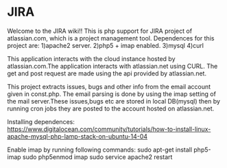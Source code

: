 # JIRA
Welcome to the JIRA wiki!! This is php support for JIRA project of atlassian.com, which is a project management tool. Dependences for this project are: 
1)apache2 server.
2)php5 + imap enabled.
3)mysql 
4)curl

This application interacts with the cloud instance hosted by atlassian.com.The application interacts with atlassian.net using CURL. The get and post request are made using the api provided by atlassian.net.

This project extracts issues, bugs and other info from the email account given in const.php. The email parsing is done by using the imap setting of the mail server.These issues,bugs etc are stored in local DB(mysql) then by running cron jobs they are posted to the account hosted on atlassian.net.

Installing dependences: https://www.digitalocean.com/community/tutorials/how-to-install-linux-apache-mysql-php-lamp-stack-on-ubuntu-14-04

Enable imap by running following commands: sudo apt-get install php5-imap sudo php5enmod imap sudo service apache2 restart
